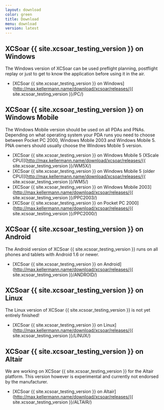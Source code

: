 ```yaml
---
layout: download
color: green
title: Download
menu: download
version: latest
---
```

## XCSoar {{ site.xcsoar_testing_version }} on Windows
					
The Windows version of XCSoar can be used preflight planning, postflight replay or just to get to know the application before using it in the air.

- [XCSoar {{ site.xcsoar_testing_version }} on Windows](http://max.kellermann.name/download/xcsoar/releases/{{ site.xcsoar_testing_version }}/PC/)

## XCSoar {{ site.xcsoar_testing_version }} on Windows Mobile

The Windows Mobile version should be used on all PDAs and PNAs. Depending on what operating system your PDA runs you need to choose between Pocket PC 2000, 
Windows Mobile 2003 and Windows Mobile 5. PNA owners should usually choose the Windows Mobile 5 version.

- [XCSoar {{ site.xcsoar_testing_version }} on Windows Mobile 5 (XScale CPU)](http://max.kellermann.name/download/xcsoar/releases/{{ site.xcsoar_testing_version }}/WM5X/)
- [XCSoar {{ site.xcsoar_testing_version }} on Windows Mobile 5 (older CPU)](http://max.kellermann.name/download/xcsoar/releases/{{ site.xcsoar_testing_version }}/WM5/)
- [XCSoar {{ site.xcsoar_testing_version }} on Windows Mobile 2003](http://max.kellermann.name/download/xcsoar/releases/{{ site.xcsoar_testing_version }}/PPC2003/)
- [XCSoar {{ site.xcsoar_testing_version }} on Pocket PC 2000](http://max.kellermann.name/download/xcsoar/releases/{{ site.xcsoar_testing_version }}/PPC2000/)

## XCSoar {{ site.xcsoar_testing_version }} on Android

The Android version of XCSoar {{ site.xcsoar_testing_version }} runs on all phones and tablets with Android 1.6 or newer.

- [XCSoar {{ site.xcsoar_testing_version }} on Android](http://max.kellermann.name/download/xcsoar/releases/{{ site.xcsoar_testing_version }}/ANDROID/)

## XCSoar {{ site.xcsoar_testing_version }} on Linux

The Linux version of XCSoar {{ site.xcsoar_testing_version }} is not yet entirely finished!

- [XCSoar {{ site.xcsoar_testing_version }} on Linux](http://max.kellermann.name/download/xcsoar/releases/{{ site.xcsoar_testing_version }}/LINUX/)

## XCSoar {{ site.xcsoar_testing_version }} on Altair

We are working on XCSoar {{ site.xcsoar_testing_version }} for the Altair platform. This version however is experimental and currently not endorsed by the manufacturer.

- [XCSoar {{ site.xcsoar_testing_version }} on Altair](http://max.kellermann.name/download/xcsoar/releases/{{ site.xcsoar_testing_version }}/ALTAIR/)
